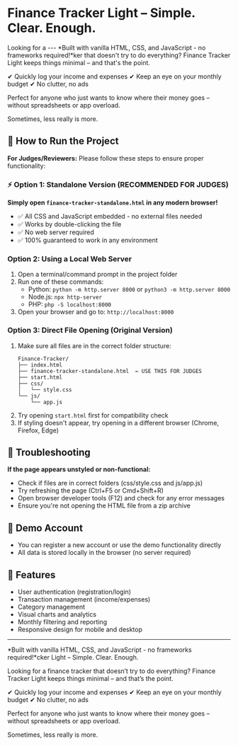 # Finance Tracker Light – Simple. Clear. Enough.

Looking for a ---
*Built with vanilla HTML, CSS, and JavaScript - no frameworks required!*ker that doesn't try to do everything? Finance Tracker Light keeps things minimal – and that's the point.

✔ Quickly log your income and expenses
✔ Keep an eye on your monthly budget
✔ No clutter, no ads 

Perfect for anyone who just wants to know where their money goes – without spreadsheets or app overload.

Sometimes, less really is more.

## 🚀 How to Run the Project

**For Judges/Reviewers:** Please follow these steps to ensure proper functionality:

### ⚡ Option 1: Standalone Version (RECOMMENDED FOR JUDGES)
**Simply open `finance-tracker-standalone.html` in any modern browser!**
- ✅ All CSS and JavaScript embedded - no external files needed
- ✅ Works by double-clicking the file
- ✅ No web server required
- ✅ 100% guaranteed to work in any environment

### Option 2: Using a Local Web Server 
1. Open a terminal/command prompt in the project folder
2. Run one of these commands:
   - Python: `python -m http.server 8000` or `python3 -m http.server 8000`
   - Node.js: `npx http-server`
   - PHP: `php -S localhost:8000`
3. Open your browser and go to: `http://localhost:8000`

### Option 3: Direct File Opening (Original Version)
1. Make sure all files are in the correct folder structure:
   ```
   Finance-Tracker/
   ├── index.html
   ├── finance-tracker-standalone.html  ← USE THIS FOR JUDGES
   ├── start.html
   ├── css/
   │   └── style.css
   └── js/
       └── app.js
   ```
2. Try opening `start.html` first for compatibility check
3. If styling doesn't appear, try opening in a different browser (Chrome, Firefox, Edge)

## 🔧 Troubleshooting

**If the page appears unstyled or non-functional:**
- Check if files are in correct folders (css/style.css and js/app.js)
- Try refreshing the page (Ctrl+F5 or Cmd+Shift+R)
- Open browser developer tools (F12) and check for any error messages
- Ensure you're not opening the HTML file from a zip archive

## 🎯 Demo Account
- You can register a new account or use the demo functionality directly
- All data is stored locally in the browser (no server required)

## 📱 Features
- User authentication (registration/login)
- Transaction management (income/expenses)
- Category management
- Visual charts and analytics
- Monthly filtering and reporting
- Responsive design for mobile and desktop

---
*Built with vanilla HTML, CSS, and JavaScript - no frameworks required!*cker Light – Simple. Clear. Enough.

Looking for a finance tracker that doesn’t try to do everything? Finance Tracker Light keeps things minimal – and that’s the point.

✔ Quickly log your income and expenses
✔ Keep an eye on your monthly budget
✔ No clutter, no ads 

Perfect for anyone who just wants to know where their money goes – without spreadsheets or app overload.

Sometimes, less really is more.
